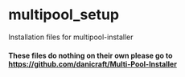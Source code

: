 # multipool_setup

Installation files for multipool-installer

#### These files do nothing on their own please go to https://github.com/danicraft/Multi-Pool-Installer
